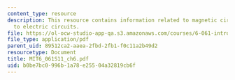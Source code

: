 ```yaml
---
content_type: resource
description: This resource contains information related to magnetic circuit analog
  to electric circuits.
file: https://ol-ocw-studio-app-qa.s3.amazonaws.com/courses/6-061-introduction-to-electric-power-systems-spring-2011/b0be7bc0996b1a78e25504a32819cb6f_MIT6_061S11_ch6.pdf
file_type: application/pdf
parent_uid: 89512ca2-aaea-2fbd-2fb1-f0c11a2b49d2
resourcetype: Document
title: MIT6_061S11_ch6.pdf
uid: b0be7bc0-996b-1a78-e255-04a32819cb6f
---
```

